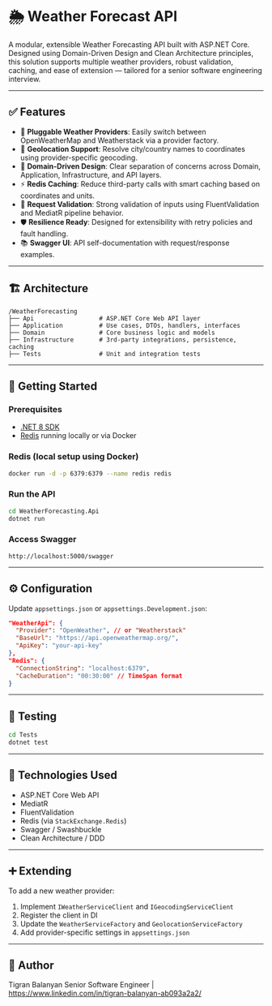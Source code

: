 # 🌦️ Weather Forecast API

A modular, extensible Weather Forecasting API built with ASP.NET Core. Designed using Domain-Driven Design and Clean Architecture principles, this solution supports multiple weather providers, robust validation, caching, and ease of extension — tailored for a senior software engineering interview.

---

## ✅ Features

- 🔌 **Pluggable Weather Providers**: Easily switch between OpenWeatherMap and Weatherstack via a provider factory.
- 🧭 **Geolocation Support**: Resolve city/country names to coordinates using provider-specific geocoding.
- 🧠 **Domain-Driven Design**: Clear separation of concerns across Domain, Application, Infrastructure, and API layers.
- ⚡ **Redis Caching**: Reduce third-party calls with smart caching based on coordinates and units.
- 🧪 **Request Validation**: Strong validation of inputs using FluentValidation and MediatR pipeline behavior.
- 🛡️ **Resilience Ready**: Designed for extensibility with retry policies and fault handling.
- 📚 **Swagger UI**: API self-documentation with request/response examples.

---

## 🏗️ Architecture

```
/WeatherForecasting
├── Api                  # ASP.NET Core Web API layer
├── Application          # Use cases, DTOs, handlers, interfaces
├── Domain               # Core business logic and models
├── Infrastructure       # 3rd-party integrations, persistence, caching
├── Tests                # Unit and integration tests
```

---

## 🚀 Getting Started

### Prerequisites

- [.NET 8 SDK](https://dotnet.microsoft.com/download)
- [Redis](https://redis.io/) running locally or via Docker

### Redis (local setup using Docker)

```bash
docker run -d -p 6379:6379 --name redis redis
```

### Run the API

```bash
cd WeatherForecasting.Api
dotnet run
```

### Access Swagger

```
http://localhost:5000/swagger
```

---

## ⚙️ Configuration

Update `appsettings.json` or `appsettings.Development.json`:

```json
"WeatherApi": {
  "Provider": "OpenWeather", // or "Weatherstack"
  "BaseUrl": "https://api.openweathermap.org/",
  "ApiKey": "your-api-key"
},
"Redis": {
  "ConnectionString": "localhost:6379",
  "CacheDuration": "00:30:00" // TimeSpan format
}
```

---

## 🧪 Testing

```bash
cd Tests
dotnet test
```

---

## 🧰 Technologies Used

- ASP.NET Core Web API
- MediatR
- FluentValidation
- Redis (via `StackExchange.Redis`)
- Swagger / Swashbuckle
- Clean Architecture / DDD

---

## ➕ Extending

To add a new weather provider:

1. Implement `IWeatherServiceClient` and `IGeocodingServiceClient`
2. Register the client in DI
3. Update the `WeatherServiceFactory` and `GeolocationServiceFactory`
4. Add provider-specific settings in `appsettings.json`

---

## 👤 Author

Tigran Balanyan
Senior Software Engineer | https://www.linkedin.com/in/tigran-balanyan-ab093a2a2/

